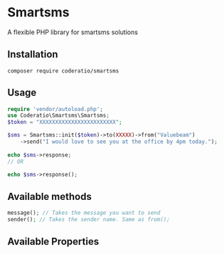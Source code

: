 # Smartsms
A flexible PHP library for smartsms solutions
## Installation
`composer require coderatio/smartsms`
## Usage
```php
require 'vendor/autoload.php';
use Coderatio\Smartsms\Smartsms;
$token = "XXXXXXXXXXXXXXXXXXXXXXXX";

$sms = Smartsms::init($token)->to(XXXXX)->from("Valuebeam")
    ->send("I would love to see you at the office by 4pm today.");
    
echo $sms->response;
// OR

echo $sms->response();
```

## Available methods

```php
message(); // Takes the message you want to send
sender(); // Takes the sender name. Same as from();
```

## Available Properties
